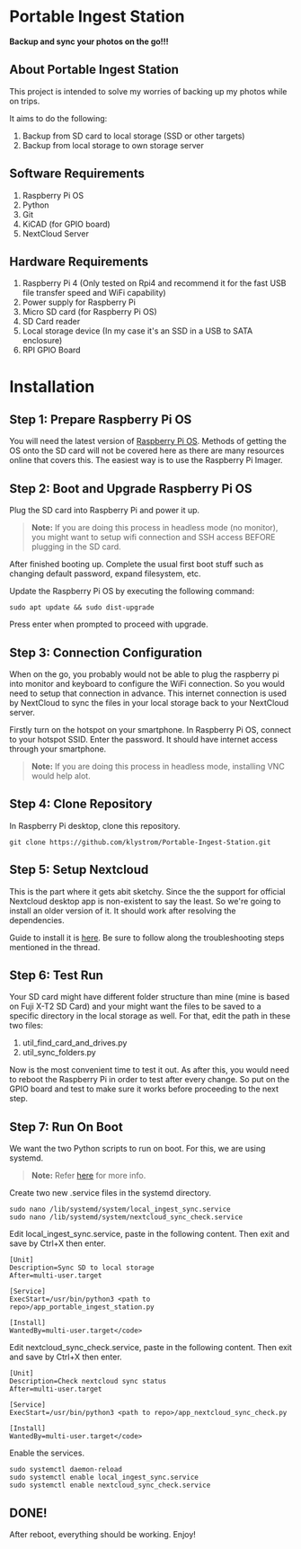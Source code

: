 # Portable Ingest Station
**Backup and sync your photos on the go!!!**

## About Portable Ingest Station
This project is intended to solve my worries of backing up my photos while on trips. 

It aims to do the following:

<ol>
  <li>Backup from SD card to local storage (SSD or other targets)</li>
  <li>Backup from local storage to own storage server</li>
</ol>

## Software Requirements
<ol>
  <li>Raspberry Pi OS</li>
  <li>Python</li>
  <li>Git</li>
  <li>KiCAD (for GPIO board)</li>
  <li>NextCloud Server</li>
</ol>

## Hardware Requirements
<ol>
  <li>Raspberry Pi 4 (Only tested on Rpi4 and recommend it for the fast USB file transfer speed and WiFi capability)</li>
  <li>Power supply for Raspberry Pi</li>
  <li>Micro SD card (for Raspberry Pi OS)</li>
  <li>SD Card reader</li>
  <li>Local storage device (In my case it's an SSD in a USB to SATA enclosure)</li>
  <li>RPI GPIO Board</li>
</ol>

# Installation
## Step 1: Prepare Raspberry Pi OS
You will need the latest version of [Raspberry Pi OS](https://www.raspberrypi.com/software/). Methods of getting the OS onto the SD card will not be covered here as there are many resources online that covers this. The easiest way is to use the Raspberry Pi Imager.

## Step 2: Boot and Upgrade Raspberry Pi OS
Plug the SD card into Raspberry Pi and power it up. 

> **Note:** If you are doing this process in headless mode (no monitor), you might want to setup wifi connection and SSH access BEFORE plugging in the SD card.

After finished booting up. Complete the usual first boot stuff such as changing default password, expand filesystem, etc.

Update the Raspberry Pi OS by executing the following command:

    sudo apt update && sudo dist-upgrade

Press enter when prompted to proceed with upgrade.

## Step 3: Connection Configuration
When on the go, you probably would not be able to plug the raspberry pi into monitor and keyboard to configure the WiFi connection. So you would need to setup that connection in advance. This internet connection is used by NextCloud to sync the files in your local storage back to your NextCloud server.

Firstly turn on the hotspot on your smartphone. In Raspberry Pi OS, connect to your hotspot SSID. Enter the password. It should have internet access through your smartphone.

> **Note:** If you are doing this process in headless mode, installing VNC would help alot.

## Step 4: Clone Repository
In Raspberry Pi desktop, clone this repository.

    git clone https://github.com/klystrom/Portable-Ingest-Station.git

## Step 5: Setup Nextcloud
This is the part where it gets abit sketchy. Since the the support for official Nextcloud desktop app is non-existent to say the least. So we're going to install an older version of it. It should work after resolving the dependencies.

Guide to install it is [here](https://help.nextcloud.com/t/nextcloud-client-for-raspberry-pi/27989/62). Be sure to follow along the troubleshooting steps mentioned in the thread.

## Step 6: Test Run
Your SD card might have different folder structure than mine (mine is based on Fuji X-T2 SD Card) and your might want the files to be saved to a specific directory in the local storage as well. For that, edit the path in these two files:

<ol>
  <li>util_find_card_and_drives.py</li>
  <li>util_sync_folders.py</li>
</ol>

Now is the most convenient time to test it out. As after this, you would need to reboot the Raspberry Pi in order to test after every change. So put on the GPIO board and test to make sure it works before proceeding to the next step.

## Step 7: Run On Boot
We want the two Python scripts to run on boot. For this, we are using systemd.

> **Note:** Refer [here](https://learn.sparkfun.com/tutorials/how-to-run-a-raspberry-pi-program-on-startup/all) for more info.

Create two new .service files in the systemd directory.

    sudo nano /lib/systemd/system/local_ingest_sync.service
    sudo nano /lib/systemd/system/nextcloud_sync_check.service

Edit local_ingest_sync.service, paste in the following content. Then exit and save by Ctrl+X then enter.

    [Unit]
    Description=Sync SD to local storage
    After=multi-user.target
    
    [Service]
    ExecStart=/usr/bin/python3 <path to repo>/app_portable_ingest_station.py
    
    [Install]
    WantedBy=multi-user.target</code>
    
Edit nextcloud_sync_check.service, paste in the following content. Then exit and save by Ctrl+X then enter.
  
    [Unit]
    Description=Check nextcloud sync status
    After=multi-user.target
    
    [Service]
    ExecStart=/usr/bin/python3 <path to repo>/app_nextcloud_sync_check.py
    
    [Install]
    WantedBy=multi-user.target</code>
    
Enable the services.

    sudo systemctl daemon-reload
    sudo systemctl enable local_ingest_sync.service
    sudo systemctl enable nextcloud_sync_check.service
    
## DONE!
After reboot, everything should be working. Enjoy!